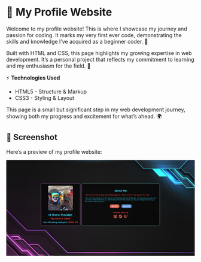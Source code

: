 # 🌟 My Profile Website

Welcome to my profile website! This is where I showcase my journey and passion for coding. It marks my very first ever code, demonstrating the skills and knowledge I’ve acquired as a beginner coder. 🚀

Built with HTML and CSS, this page highlights my growing expertise in web development. It’s a personal project that reflects my commitment to learning and my enthusiasm for the field. 🌱

⚡ **Technologies Used**
- HTML5 - Structure & Markup
- CSS3 - Styling & Layout

This page is a small but significant step in my web development journey, showing both my progress and excitement for what’s ahead. 🌍

## 📸 Screenshot

Here’s a preview of my profile website:

![My Profile Website](images/profile_view.png)

